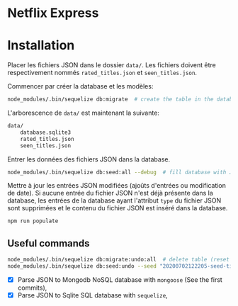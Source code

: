 Netflix Express
===================

# Installation

Placer les fichiers JSON dans le dossier `data/`. Les fichiers doivent être respectivement nommés `rated_titles.json` et `seen_titles.json`.

Commencer par créer la database et les modèles:
```bash
node_modules/.bin/sequelize db:migrate  # create the table in the database
```

L'arborescence de `data/` est maintenant la suivante:
```bash
data/
    database.sqlite3
    rated_titles.json
    seen_titles.json
```

Entrer les données des fichiers JSON dans la database.
```bash
node_modules/.bin/sequelize db:seed:all --debug  # fill database with JSON
```

Mettre à jour les entrées JSON modifiées (ajoûts d'entrées ou modification de date). Si aucune entrée du fichier JSON n'est déjà présente dans la database, les entrées de la database ayant l'attribut `type` du fichier JSON sont supprimées et le contenu du fichier JSON est inséré dans la database.
```bash
npm run populate
```

## Useful commands

```bash
node_modules/.bin/sequelize db:migrate:undo:all  # delete table (reset ID)
node_modules/.bin/sequelize db:seed:undo --seed "20200702122205-seed-title-rated.js"  # undo specific seed
```

 - [x] Parse JSON to Mongodb NoSQL database with `mongoose` (See the first commits),
 - [x] Parse JSON to Sqlite SQL database with `sequelize`,